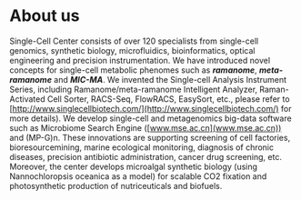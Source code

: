 # About us

Single-Cell Center consists of over 120 specialists from single-cell genomics, synthetic biology, microfluidics, bioinformatics, optical engineering and precision instrumentation. We have introduced novel concepts for single-cell metabolic phenomes such as ***ramanome***, ***meta-ramanome*** and ***MIC-MA***. We invented the Single-cell Analysis Instrument Series, including Ramanome/meta-ramanome Intelligent Analyzer, Raman-Activated Cell Sorter, RACS-Seq, FlowRACS, EasySort, etc., please refer to [http://www.singlecellbiotech.com/](http://www.singlecellbiotech.com/) for more details). We develop single-cell and metagenomics big-data software such as Microbiome Search Engine ([www.mse.ac.cn](www.mse.ac.cn)) and (MP-G)n. These innovations are supporting screening of cell factories, bioresourcemining, marine ecological monitoring, diagnosis of chronic diseases, precision antibiotic administration, cancer drug screening, etc. Moreover, the center develops microalgal synthetic biology (using Nannochloropsis oceanica as a model) for scalable CO2 fixation and photosynthetic production of nutriceuticals and biofuels.
